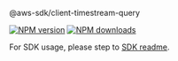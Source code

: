 @aws-sdk/client-timestream-query

[![NPM version](https://img.shields.io/npm/v/@aws-sdk/client-timestream-query/beta.svg)](https://www.npmjs.com/package/@aws-sdk/client-timestream-query)
[![NPM downloads](https://img.shields.io/npm/dm/@aws-sdk/client-timestream-query.svg)](https://www.npmjs.com/package/@aws-sdk/client-timestream-query)

For SDK usage, please step to [SDK readme](https://github.com/aws/aws-sdk-js-v3).
